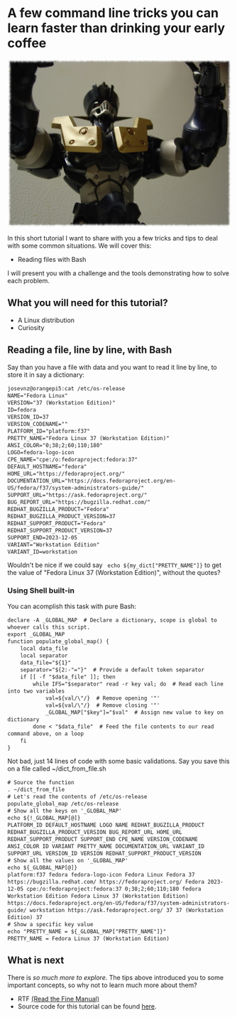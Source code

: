 # A few command line tricks you can learn faster than drinking your early coffee

![](mazinger-z.png)

In this short tutorial I want to share with you a few tricks and tips to deal with some common situations. We will cover this:

* Reading files with Bash

I will present you with a challenge and the tools demonstrating how to solve each problem.

## What you will need for this tutorial?

* A Linux distribution
* Curiosity

## Reading a file, line by line, with Bash

Say than you have a file with data and you want to read it line by line, to store it in say a dictionary:

```shell
josevnz@orangepi5:cat /etc/os-release
NAME="Fedora Linux"
VERSION="37 (Workstation Edition)"
ID=fedora
VERSION_ID=37
VERSION_CODENAME=""
PLATFORM_ID="platform:f37"
PRETTY_NAME="Fedora Linux 37 (Workstation Edition)"
ANSI_COLOR="0;38;2;60;110;180"
LOGO=fedora-logo-icon
CPE_NAME="cpe:/o:fedoraproject:fedora:37"
DEFAULT_HOSTNAME="fedora"
HOME_URL="https://fedoraproject.org/"
DOCUMENTATION_URL="https://docs.fedoraproject.org/en-US/fedora/f37/system-administrators-guide/"
SUPPORT_URL="https://ask.fedoraproject.org/"
BUG_REPORT_URL="https://bugzilla.redhat.com/"
REDHAT_BUGZILLA_PRODUCT="Fedora"
REDHAT_BUGZILLA_PRODUCT_VERSION=37
REDHAT_SUPPORT_PRODUCT="Fedora"
REDHAT_SUPPORT_PRODUCT_VERSION=37
SUPPORT_END=2023-12-05
VARIANT="Workstation Edition"
VARIANT_ID=workstation
```

Wouldn't be nice if we could say ``` echo ${my_dict["PRETTY_NAME"]}``` to get the value of "Fedora Linux 37 (Workstation Edition)", without the quotes?


### Using Shell built-in

You can acomplish this task with pure Bash:

```shell
declare -A _GLOBAL_MAP  # Declare a dictionary, scope is global to whoever calls this script.
export _GLOBAL_MAP
function populate_global_map() {
    local data_file
    local separator
    data_file="${1}"
    separator="${2:-"="}"  # Provide a default token separator
    if [[ -f "$data_file" ]]; then
        while IFS="$separator" read -r key val; do  # Read each line into two variables
            val=${val/\"/}  # Remove opening '"'
            val=${val/\"/}  # Remove closing '"'
            _GLOBAL_MAP["$key"]="$val"  # Assign new value to key on dictionary
        done < "$data_file"  # Feed the file contents to our read command above, on a loop
    fi
}
```

Not bad, just 14 lines of code with some basic validations. Say you save this on a file called ~/dict_from_file.sh

```shell
# Source the function
. ~/dict_from_file
# Let's read the contents of /etc/os-release
populate_global_map /etc/os-release
# Show all the keys on '_GLOBAL_MAP'
echo ${!_GLOBAL_MAP[@]}
PLATFORM_ID DEFAULT_HOSTNAME LOGO NAME REDHAT_BUGZILLA_PRODUCT REDHAT_BUGZILLA_PRODUCT_VERSION BUG_REPORT_URL HOME_URL REDHAT_SUPPORT_PRODUCT SUPPORT_END CPE_NAME VERSION_CODENAME ANSI_COLOR ID VARIANT PRETTY_NAME DOCUMENTATION_URL VARIANT_ID SUPPORT_URL VERSION_ID VERSION REDHAT_SUPPORT_PRODUCT_VERSION
# Show all the values on '_GLOBAL_MAP'
echo ${_GLOBAL_MAP[@]}
platform:f37 fedora fedora-logo-icon Fedora Linux Fedora 37 https://bugzilla.redhat.com/ https://fedoraproject.org/ Fedora 2023-12-05 cpe:/o:fedoraproject:fedora:37 0;38;2;60;110;180 fedora Workstation Edition Fedora Linux 37 (Workstation Edition) https://docs.fedoraproject.org/en-US/fedora/f37/system-administrators-guide/ workstation https://ask.fedoraproject.org/ 37 37 (Workstation Edition) 37
# Show a specific key value
echo "PRETTY_NAME = ${_GLOBAL_MAP["PRETTY_NAME"]}"
PRETTY_NAME = Fedora Linux 37 (Workstation Edition)
```

## What is next

There is _so much more to explore_. The tips above introduced you to some important concepts, so why not to learn much more about them?

* RTF  [(Read the Fine Manual)](https://www.gnu.org/software/bash/manual/html_node/Arrays.html)
* Source code for this tutorial can be found [here](https://github.com/josevnz/CommandLineTipsAndTricks).
